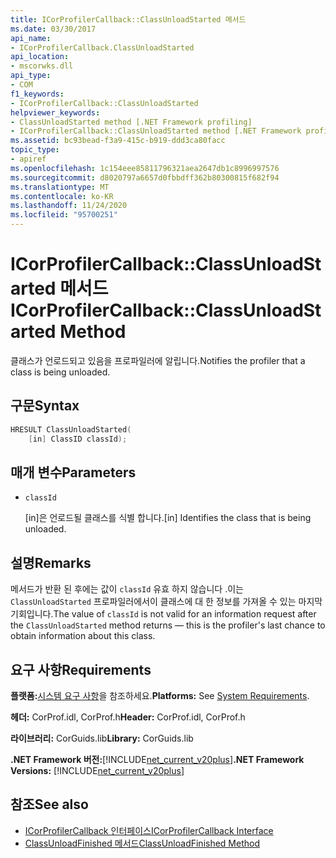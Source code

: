 ```yaml
---
title: ICorProfilerCallback::ClassUnloadStarted 메서드
ms.date: 03/30/2017
api_name:
- ICorProfilerCallback.ClassUnloadStarted
api_location:
- mscorwks.dll
api_type:
- COM
f1_keywords:
- ICorProfilerCallback::ClassUnloadStarted
helpviewer_keywords:
- ClassUnloadStarted method [.NET Framework profiling]
- ICorProfilerCallback::ClassUnloadStarted method [.NET Framework profiling]
ms.assetid: bc93bead-f3a9-415c-b919-ddd3ca80facc
topic_type:
- apiref
ms.openlocfilehash: 1c154eee85811796321aea2647db1c8996997576
ms.sourcegitcommit: d8020797a6657d0fbbdff362b80300815f682f94
ms.translationtype: MT
ms.contentlocale: ko-KR
ms.lasthandoff: 11/24/2020
ms.locfileid: "95700251"
---
```

# <a name="icorprofilercallbackclassunloadstarted-method"></a><span data-ttu-id="96063-102">ICorProfilerCallback::ClassUnloadStarted 메서드</span><span class="sxs-lookup"><span data-stu-id="96063-102">ICorProfilerCallback::ClassUnloadStarted Method</span></span>

<span data-ttu-id="96063-103">클래스가 언로드되고 있음을 프로파일러에 알립니다.</span><span class="sxs-lookup"><span data-stu-id="96063-103">Notifies the profiler that a class is being unloaded.</span></span>  
  
## <a name="syntax"></a><span data-ttu-id="96063-104">구문</span><span class="sxs-lookup"><span data-stu-id="96063-104">Syntax</span></span>  
  
```cpp  
HRESULT ClassUnloadStarted(  
    [in] ClassID classId);  
```  
  
## <a name="parameters"></a><span data-ttu-id="96063-105">매개 변수</span><span class="sxs-lookup"><span data-stu-id="96063-105">Parameters</span></span>

- `classId`

  <span data-ttu-id="96063-106">\[in]은 언로드될 클래스를 식별 합니다.</span><span class="sxs-lookup"><span data-stu-id="96063-106">\[in] Identifies the class that is being unloaded.</span></span>

## <a name="remarks"></a><span data-ttu-id="96063-107">설명</span><span class="sxs-lookup"><span data-stu-id="96063-107">Remarks</span></span>  

 <span data-ttu-id="96063-108">메서드가 반환 된 후에는 값이 `classId` 유효 하지 않습니다 .이는 `ClassUnloadStarted` 프로파일러에서이 클래스에 대 한 정보를 가져올 수 있는 마지막 기회입니다.</span><span class="sxs-lookup"><span data-stu-id="96063-108">The value of `classId` is not valid for an information request after the `ClassUnloadStarted` method returns — this is the profiler's last chance to obtain information about this class.</span></span>  
  
## <a name="requirements"></a><span data-ttu-id="96063-109">요구 사항</span><span class="sxs-lookup"><span data-stu-id="96063-109">Requirements</span></span>  

 <span data-ttu-id="96063-110">**플랫폼:**[시스템 요구 사항](../../get-started/system-requirements.md)을 참조하세요.</span><span class="sxs-lookup"><span data-stu-id="96063-110">**Platforms:** See [System Requirements](../../get-started/system-requirements.md).</span></span>  
  
 <span data-ttu-id="96063-111">**헤더:** CorProf.idl, CorProf.h</span><span class="sxs-lookup"><span data-stu-id="96063-111">**Header:** CorProf.idl, CorProf.h</span></span>  
  
 <span data-ttu-id="96063-112">**라이브러리:** CorGuids.lib</span><span class="sxs-lookup"><span data-stu-id="96063-112">**Library:** CorGuids.lib</span></span>  
  
 <span data-ttu-id="96063-113">**.NET Framework 버전:**[!INCLUDE[net_current_v20plus](../../../../includes/net-current-v20plus-md.md)]</span><span class="sxs-lookup"><span data-stu-id="96063-113">**.NET Framework Versions:** [!INCLUDE[net_current_v20plus](../../../../includes/net-current-v20plus-md.md)]</span></span>  
  
## <a name="see-also"></a><span data-ttu-id="96063-114">참조</span><span class="sxs-lookup"><span data-stu-id="96063-114">See also</span></span>

- [<span data-ttu-id="96063-115">ICorProfilerCallback 인터페이스</span><span class="sxs-lookup"><span data-stu-id="96063-115">ICorProfilerCallback Interface</span></span>](icorprofilercallback-interface.md)
- [<span data-ttu-id="96063-116">ClassUnloadFinished 메서드</span><span class="sxs-lookup"><span data-stu-id="96063-116">ClassUnloadFinished Method</span></span>](icorprofilercallback-classunloadfinished-method.md)
